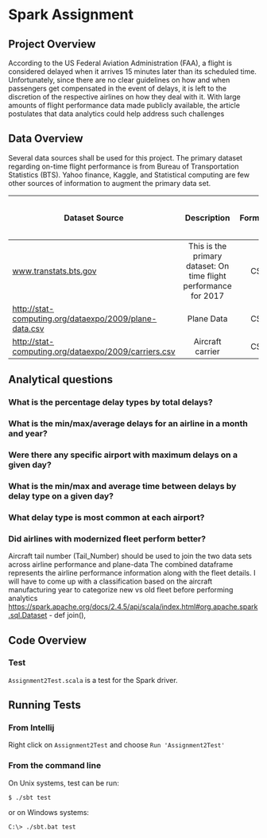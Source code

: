 # Spark Assignment

## Project Overview
According to the US Federal Aviation Administration (FAA), a flight is considered delayed when it arrives 15 minutes later than its scheduled time. Unfortunately, since there are no clear guidelines on how and when passengers get compensated in the event of delays, it is left to the discretion of the respective airlines on how they deal with it. With large amounts of flight performance data made publicly available, the article postulates that data analytics could help address such challenges

## Data Overview
Several data sources shall be used for this project. The primary dataset regarding on-time flight performance is from Bureau of Transportation Statistics (BTS). Yahoo finance, Kaggle, and Statistical computing are few other sources of information to augment the primary data set.

| Dataset Source        | Description           | Format  | Size (rows, columns, file size)|
| ------------- |:-------------:| -----:|-----:|
| www.transtats.bts.gov      | This is the primary dataset: On time flight performance for 2017 | CSV |5475253, 110, 2.38 GB |
| http://stat-computing.org/dataexpo/2009/plane-data.csv      | Plane Data      |   CSV |5029, 9, 420 KB |
| http://stat-computing.org/dataexpo/2009/carriers.csv | Aircraft carrier      |    CSV |1491, 2, 44 KB |


## Analytical questions

### What is the percentage delay types by total delays?

### What is the min/max/average delays for an airline in a month and year?

### Were there any specific airport with maximum delays on a given day?

### What is the min/max and average time between delays by delay type on a given day?

### What delay type is most common at each airport?

### Did airlines with modernized fleet perform better?
Aircraft tail number (Tail_Number) should be used to join the two data sets across airline performance and plane-data
The combined dataframe represents the airline performance information along with the fleet details.
I will have to come up with a classification based on the aircraft manufacturing year to categorize new vs old fleet before performing analytics
https://spark.apache.org/docs/2.4.5/api/scala/index.html#org.apache.spark.sql.Dataset
    - def join(),


## Code Overview

### Test

`Assignment2Test.scala` is a test for the Spark driver. 


## Running Tests

### From Intellij

Right click on `Assignment2Test` and choose `Run 'Assignment2Test'`

### From the command line

On Unix systems, test can be run:

```shell script
$ ./sbt test
```

or on Windows systems:

```shell script
C:\> ./sbt.bat test
```

